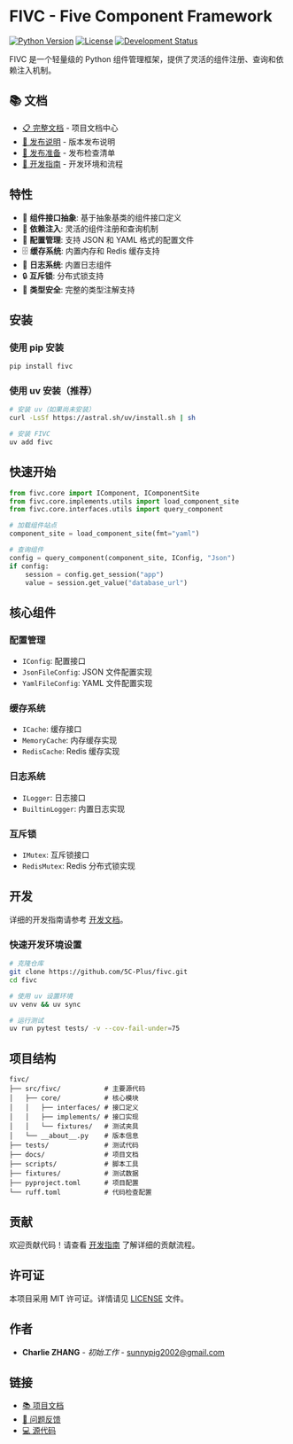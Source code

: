 # FIVC - Five Component Framework

[![Python Version](https://img.shields.io/badge/python-3.8%2B-blue.svg)](https://python.org)
[![License](https://img.shields.io/badge/license-MIT-green.svg)](LICENSE)
[![Development Status](https://img.shields.io/badge/development-beta-orange.svg)](https://github.com/5C-Plus/fivc)

FIVC 是一个轻量级的 Python 组件管理框架，提供了灵活的组件注册、查询和依赖注入机制。

## 📚 文档

- [📋 完整文档](docs/README.md) - 项目文档中心
- [🚀 发布说明](docs/RELEASE_NOTES.md) - 版本发布说明
- [📖 发布准备](docs/PUBLISH_READY.md) - 发布检查清单
- [🔧 开发指南](docs/DEVELOPMENT.md) - 开发环境和流程

## 特性

- 🔧 **组件接口抽象**: 基于抽象基类的组件接口定义
- 🔌 **依赖注入**: 灵活的组件注册和查询机制
- 📁 **配置管理**: 支持 JSON 和 YAML 格式的配置文件
- 🗄️ **缓存系统**: 内置内存和 Redis 缓存支持
- 📝 **日志系统**: 内置日志组件
- 🔒 **互斥锁**: 分布式锁支持
- 🎯 **类型安全**: 完整的类型注解支持

## 安装

### 使用 pip 安装

```bash
pip install fivc
```

### 使用 uv 安装（推荐）

```bash
# 安装 uv（如果尚未安装）
curl -LsSf https://astral.sh/uv/install.sh | sh

# 安装 FIVC
uv add fivc
```

## 快速开始

```python
from fivc.core import IComponent, IComponentSite
from fivc.core.implements.utils import load_component_site
from fivc.core.interfaces.utils import query_component

# 加载组件站点
component_site = load_component_site(fmt="yaml")

# 查询组件
config = query_component(component_site, IConfig, "Json")
if config:
    session = config.get_session("app")
    value = session.get_value("database_url")
```

## 核心组件

### 配置管理
- `IConfig`: 配置接口
- `JsonFileConfig`: JSON 文件配置实现
- `YamlFileConfig`: YAML 文件配置实现

### 缓存系统
- `ICache`: 缓存接口
- `MemoryCache`: 内存缓存实现
- `RedisCache`: Redis 缓存实现

### 日志系统
- `ILogger`: 日志接口
- `BuiltinLogger`: 内置日志实现

### 互斥锁
- `IMutex`: 互斥锁接口
- `RedisMutex`: Redis 分布式锁实现

## 开发

详细的开发指南请参考 [开发文档](docs/DEVELOPMENT.md)。

### 快速开发环境设置

```bash
# 克隆仓库
git clone https://github.com/5C-Plus/fivc.git
cd fivc

# 使用 uv 设置环境
uv venv && uv sync

# 运行测试
uv run pytest tests/ -v --cov-fail-under=75
```

## 项目结构

```
fivc/
├── src/fivc/           # 主要源代码
│   ├── core/           # 核心模块
│   │   ├── interfaces/ # 接口定义
│   │   ├── implements/ # 接口实现
│   │   └── fixtures/   # 测试夹具
│   └── __about__.py    # 版本信息
├── tests/              # 测试代码
├── docs/               # 项目文档
├── scripts/            # 脚本工具
├── fixtures/           # 测试数据
├── pyproject.toml      # 项目配置
└── ruff.toml           # 代码检查配置
```

## 贡献

欢迎贡献代码！请查看 [开发指南](docs/DEVELOPMENT.md) 了解详细的贡献流程。

## 许可证

本项目采用 MIT 许可证。详情请见 [LICENSE](LICENSE) 文件。

## 作者

- **Charlie ZHANG** - *初始工作* - [sunnypig2002@gmail.com](mailto:sunnypig2002@gmail.com)

## 链接

- [📚 项目文档](docs/README.md)
- [🐛 问题反馈](https://github.com/5C-Plus/fivc/issues)
- [💻 源代码](https://github.com/5C-Plus/fivc)